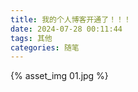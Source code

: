 ```yaml
---
title: 我的个人博客开通了！！！
date: 2024-07-28 00:11:44
tags: 其他
categories: 随笔
---
```


{% asset_img 01.jpg %}
